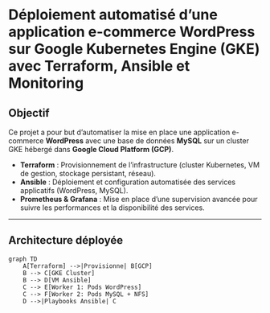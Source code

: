 #  Déploiement automatisé d’une application e-commerce WordPress sur Google Kubernetes Engine (GKE) avec Terraform, Ansible et Monitoring

##  Objectif
Ce projet a pour but d’automatiser la mise en place une application e-commerce **WordPress** avec une base de données **MySQL** sur un cluster GKE hébergé dans **Google Cloud Platform (GCP)**.  

- **Terraform** : Provisionnement de l’infrastructure (cluster Kubernetes, VM de gestion, stockage persistant, réseau).  
- **Ansible** : Déploiement et configuration automatisée des services applicatifs (WordPress, MySQL).  
- **Prometheus & Grafana** : Mise en place d’une supervision avancée pour suivre les performances et la disponibilité des services.  

---


##  Architecture déployée

```mermaid
graph TD
    A[Terraform] -->|Provisionne| B[GCP]
    B --> C[GKE Cluster]
    B --> D[VM Ansible]
    C --> E[Worker 1: Pods WordPress]
    C --> F[Worker 2: Pods MySQL + NFS]
    D -->|Playbooks Ansible| C

